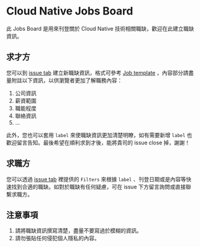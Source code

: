 # Cloud Native Jobs Board
此 Jobs Board 是用來刊登關於 Cloud Native 技術相關職缺，歡迎在此建立職缺資訊。

## 求才方
您可以到 [issue tab](https://github.com/cloud-native-taiwan/jobs/issues) 建立新職缺資訊，格式可參考 [Job template](https://github.com/cloud-native-taiwan/jobs/blob/master/.github/ISSUE_TEMPLATE/job-template.md) ，內容部分請盡量附註以下資訊，以供瀏覽者更加了解職務內容：

1. 公司資訊
2. 薪資範圍
3. 職能程度
4. 聯絡資訊
5. ...


此外，您也可以套用 `label` 來使職缺資訊更加清楚明瞭，如有需要新增 `label` 也歡迎留言告知。最後希望在順利求到才後，能將貴司的 issue close 掉，謝謝！


## 求職方
您可以透過 [issue tab](https://github.com/cloud-native-taiwan/jobs/issues) 裡提供的 `Filters` 來根據 `label` 、刊登日期或是內容等快速找到合適的職缺。如對於職缺有任何疑慮，可在 issue 下方留言詢問或直接聯繫求職方。


## 注意事項
1. 請將職缺資訊撰寫清楚，盡量不要寫過於模糊的資訊。
2. 請勿張貼任何侵犯個人隱私的內容。



